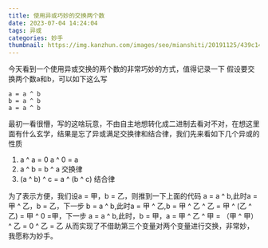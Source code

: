 ```yaml
---
title: 使用异或巧妙的交换两个数
date: 2023-07-04 14:24:04
tags: 异或
categories: 妙手
thumbnail: https://img.kanzhun.com/images/seo/mianshiti/20191125/439c1426f21c4b86616a8673ee8f4b63.jpg
---
```

今天看到一个使用异或交换的两个数的非常巧妙的方式，值得记录一下
假设要交换两个数a和b，可以如下这么写
```
a = a ^ b
b = a ^ b
a = a ^ b
```
最初一看很懵，写的这啥玩意，不由自主地想转化成二进制去看对不对，在想这里面有什么玄学，结果是忘了异或满足交换律和结合律，我们先来看如下几个异或的性质
1. a ^ a = 0  a ^ 0 = a
2. a ^ b = b ^ a 交换律
2. (a ^ b) ^ c = a ^ (b ^ c) 结合律

为了表示方便，我们设a = 甲，b = 乙，则推到一下上面的代码
a = a ^ b,此时a = 甲 ^ 乙，b = 乙，下一步
b = a ^ b,此时a = 甲 ^ 乙,b = 甲 ^ 乙 ^ 乙 = 甲 ^ (乙 ^ 乙) = 甲 ^ 0 =甲，下一步
a = a ^ b,此时，b = 甲，a = 甲 ^ 乙 ^ 甲 = （甲 ^ 甲）^ 乙 = 0 ^ 乙 = 乙
从而实现了不借助第三个变量对两个变量进行交换，非常妙，我愿称为妙手。